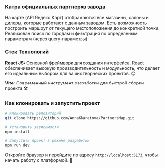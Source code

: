 ### Катра официальных партнеров завода

На карте (API Яндекс.Карт) отображаются все магазины, салоны и дилеры, которые работают с данным заводом.  Есть возможность построить маршрут от текущего местоположения до конкретной точки. Реализован поиск по городам и фильтрация по определнным параметрам (через query-параметры)

### Стек Технологий

**React JS:** Основной фреймворк для создания интерфейса. React обеспечивает высокую производительность и модульность, что делает его идеальным выбором для ваших творческих проектов. 😊

**Vite:** Современный инструмент разработки для быстрой сборки проекта 🛠️

### Как клонировать и запустить проект

```bash
# Клонировать репозиторий
git clone https://github.com/AnnaKharatova/PartnersMap.git

# Установить зависимости
npm install

# Запустить проект в режиме разработки
npm run dev
```

Откройте браузер и перейдите по адресу `http://localhost:5173`, чтобы начать работу с платформой. 🚀

